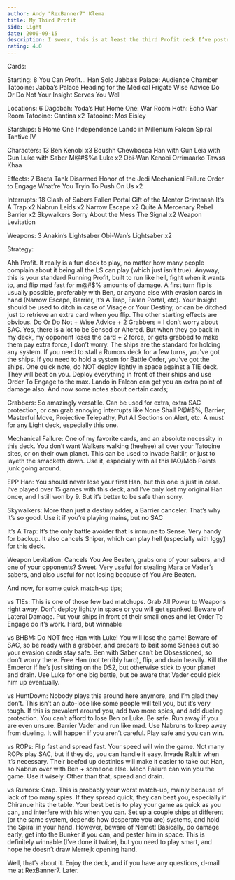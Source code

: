 ```yaml
---
author: Andy "RexBanner7" Klema
title: My Third Profit
side: Light
date: 2000-09-15
description: I swear, this is at least the third Profit deck I’ve posted! But they aren’t revisions, they’re completely different decks, so enjoy this Running Profit.
rating: 4.0
---
```

Cards: 

Starting: 8
You Can Profit...
Han Solo
Jabba’s Palace: Audience Chamber
Tatooine: Jabba’s Palace
Heading for the Medical Frigate
Wise Advice
Do Or Do Not
Your Insight Serves You Well

Locations: 6
Dagobah: Yoda’s Hut
Home One: War Room
Hoth: Echo War Room
Tatooine: Cantina x2
Tatooine: Mos Eisley

Starships: 5
Home One
Independence
Lando in Millenium Falcon
Spiral
Tantive IV

Characters: 13
Ben Kenobi x3
Boushh
Chewbacca
Han with Gun
Leia with Gun
Luke with Saber
M@#$%a Luke x2
Obi-Wan Kenobi
Orrimaarko
Tawss Khaa

Effects: 7
Bacta Tank
Disarmed
Honor of the Jedi
Mechanical Failure
Order to Engage
What’re You Tryin To Push On Us x2

Interrupts: 18
Clash of Sabers
Fallen Portal
Gift of the Mentor
Grimtaash
It’s A Trap x2
Nabrun Leids x2
Narrow Escape x2
Quite A Mercenary
Rebel Barrier x2
Skywalkers
Sorry About the Mess
The Signal x2
Weapon Levitation

Weapons: 3
Anakin’s Lightsaber
Obi-Wan’s Lightsaber x2 

Strategy: 

Ahh Profit. It really is a fun deck to play, no matter how many people complain about it being all the LS can play (which just isn’t true). Anyway, this is your standard Running Profit, built to run like hell, fight when it wants to, and flip mad fast for m@#$% amounts of damage. A first turn flip is usually possible, preferably with Ben, or anyone else with evasion cards in hand (Narrow Escape, Barrier, It’s A Trap, Fallen Portal, etc). Your Insight should be used to ditch in case of Visage or Your Destiny, or can be ditched just to retrieve an extra card when you flip. The other starting effects are obvious. Do Or Do Not + Wise Advice + 2 Grabbers = I don’t worry about SAC. Yes, there is a lot to be Sensed or Altered. But when they go back in my deck, my opponent loses the card + 2 force, or gets grabbed to make them pay extra force, I don’t worry. The ships are the standard for holding any system. If you need to stall a Rumors deck for a few turns, you’ve got the ships. If you need to hold a system for Battle Order, you’ve got the ships. One quick note, do NOT deploy lightly in space against a TIE deck. They will beat on you. Deploy everything in front of their ships and use Order To Engage to the max. Lando in Falcon can get you an extra point of damage also. And now some notes about certain cards;

Grabbers: So amazingly versatile. Can be used for extra, extra SAC protection, or can grab annoying interrupts like None Shall P@#$%, Barrier, Masterful Move, Projective Telepathy, Put All Sections on Alert, etc. A must for any Light deck, especially this one.

Mechanical Failure: One of my favorite cards, and an absolute necessity in this deck. You don’t want Walkers walking (heehee) all over your Tatooine sites, or on their own planet. This can be used to invade Raltiir, or just to layeth the smacketh down. Use it, especially with all this IAO/Mob Points junk going around.

EPP Han: You should never lose your first Han, but this one is just in case. I’ve played over 15 games with this deck, and I’ve only lost my original Han once, and I still won by 9. But it’s better to be safe than sorry.

Skywalkers: More than just a destiny adder, a Barrier canceler. That’s why it’s so good. Use it if you’re playing mains, but no SAC

It’s A Trap: It’s the only battle avoider that is immune to Sense. Very handy for backup. It also cancels Sniper, which can play hell (especially with Iggy) for this deck.

Weapon Levitation: Cancels You Are Beaten, grabs one of your sabers, and one of your opponents? Sweet. Very useful for stealing Mara or Vader’s sabers, and also useful for not losing because of You Are Beaten.

And now, for some quick match-up tips;

vs TIEs: This is one of those few bad matchups. Grab All Power to Weapons right away. Don’t deploy lightly in space or you will get spanked. Beware of Lateral Damage. Put your ships in front of their small ones and let Order To Engage do it’s work. Hard, but winnable

vs BHBM: Do NOT free Han with Luke! You will lose the game! Beware of SAC, so be ready with a grabber, and prepare to bait some Senses out so your evasion cards stay safe. Ben with Saber can’t be Obsessioned, so don’t worry there. Free Han (not terribly hard), flip, and drain heavily. Kill the Emperor if he’s just sitting on the DS2, but otherwise stick to your planet and drain. Use Luke for one big battle, but be aware that Vader could pick him up eventually.

vs HuntDown: Nobody plays this around here anymore, and I’m glad they don’t. This isn’t an auto-lose like some people will tell you, but it’s very tough. If this is prevalent around you, add two more spies, and add dueling protection. You can’t afford to lose Ben or Luke. Be safe. Run away if you are even unsure. Barrier Vader and run like mad. Use Nabruns to keep away from dueling. It will happen if you aren’t careful. Play safe and you can win.

vs ROPs: Flip fast and spread fast. Your speed will win the game. Not many ROPs play SAC, but if they do, you can handle it easy. Invade Raltiir when it’s necessary. Their beefed up destinies will make it easier to take out Han, so Nabrun over with Ben + someone else. Mech Failure can win you the game. Use it wisely. Other than that, spread and drain.

vs Rumors: Crap. This is probably your worst match-up, mainly because of lack of too many spies. If they spread quick, they can beat you, especially if Chiranue hits the table. Your best bet is to play your game as quick as you can, and interfere with his when you can. Set up a couple ships at different (or the same system, depends how desperate you are) systems, and hold the Spiral in your hand. However, beware of Nemet! Basically, do damage early, get into the Bunker if you can, and pester him in space. This is definitely winnable (I’ve done it twice), but you need to play smart, and hope he doesn’t draw Merrejk opening hand.

Well, that’s about it. Enjoy the deck, and if you have any questions, d-mail me at RexBanner7. Later. 